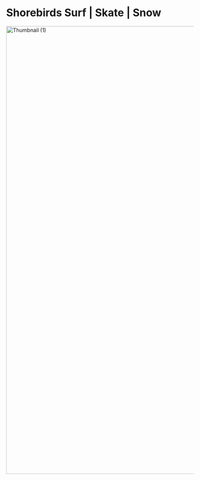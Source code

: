 # Shorebirds Surf | Skate | Snow

<img width="1200" alt="Thumbnail (1)" src="https://github.com/user-attachments/assets/e1f513ea-d1ac-4baf-908e-35b0456d5565">
